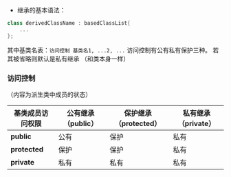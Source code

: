 
- 继承的基本语法：
```cpp
class derivedClassName : basedClassList{
	...
};
```
其中基类名表：`访问控制 基类名1, ...2, ...`
访问控制有公有私有保护三种。
若其被省略则默认是私有继承
（和类本身一样）
### 访问控制

（内容为派生类中成员的状态）

| 基类成员访问权限      | **公有继承（public）** | **保护继承（protected）** | **私有继承（private）** |
| ------------- | ---------------- | ------------------- | ----------------- |
| **public**    | 公有               | 保护                  | 私有                |
| **protected** | 保护               | 保护                  | 私有                |
| **private**   | 私有               | 私有                  | 私有                |


